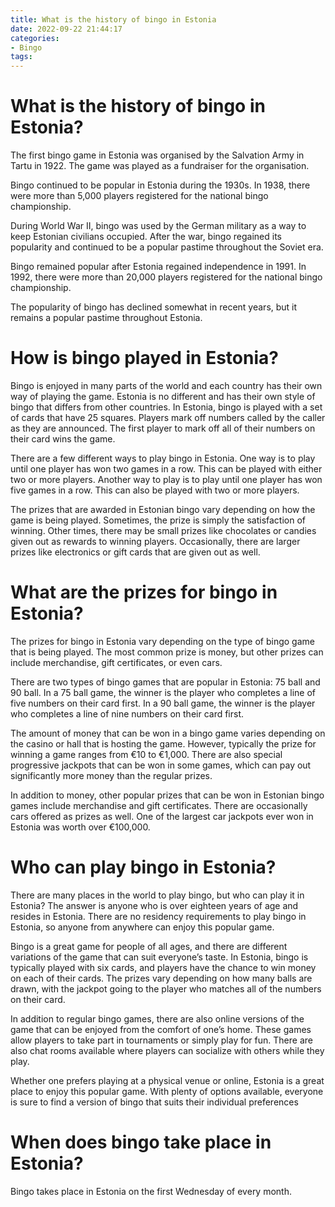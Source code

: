 ```yaml
---
title: What is the history of bingo in Estonia
date: 2022-09-22 21:44:17
categories:
- Bingo
tags:
---
```



#  What is the history of bingo in Estonia?

The first bingo game in Estonia was organised by the Salvation Army in Tartu in 1922. The game was played as a fundraiser for the organisation.

Bingo continued to be popular in Estonia during the 1930s. In 1938, there were more than 5,000 players registered for the national bingo championship.

During World War II, bingo was used by the German military as a way to keep Estonian civilians occupied. After the war, bingo regained its popularity and continued to be a popular pastime throughout the Soviet era.

Bingo remained popular after Estonia regained independence in 1991. In 1992, there were more than 20,000 players registered for the national bingo championship.

The popularity of bingo has declined somewhat in recent years, but it remains a popular pastime throughout Estonia.

#  How is bingo played in Estonia?

Bingo is enjoyed in many parts of the world and each country has their own way of playing the game. Estonia is no different and has their own style of bingo that differs from other countries. In Estonia, bingo is played with a set of cards that have 25 squares. Players mark off numbers called by the caller as they are announced. The first player to mark off all of their numbers on their card wins the game.

There are a few different ways to play bingo in Estonia. One way is to play until one player has won two games in a row. This can be played with either two or more players. Another way to play is to play until one player has won five games in a row. This can also be played with two or more players.

The prizes that are awarded in Estonian bingo vary depending on how the game is being played. Sometimes, the prize is simply the satisfaction of winning. Other times, there may be small prizes like chocolates or candies given out as rewards to winning players. Occasionally, there are larger prizes like electronics or gift cards that are given out as well.

#  What are the prizes for bingo in Estonia?

The prizes for bingo in Estonia vary depending on the type of bingo game that is being played. The most common prize is money, but other prizes can include merchandise, gift certificates, or even cars.

There are two types of bingo games that are popular in Estonia: 75 ball and 90 ball. In a 75 ball game, the winner is the player who completes a line of five numbers on their card first. In a 90 ball game, the winner is the player who completes a line of nine numbers on their card first.

The amount of money that can be won in a bingo game varies depending on the casino or hall that is hosting the game. However, typically the prize for winning a game ranges from €10 to €1,000. There are also special progressive jackpots that can be won in some games, which can pay out significantly more money than the regular prizes.

In addition to money, other popular prizes that can be won in Estonian bingo games include merchandise and gift certificates. There are occasionally cars offered as prizes as well. One of the largest car jackpots ever won in Estonia was worth over €100,000.

#  Who can play bingo in Estonia?

There are many places in the world to play bingo, but who can play it in Estonia? The answer is anyone who is over eighteen years of age and resides in Estonia. There are no residency requirements to play bingo in Estonia, so anyone from anywhere can enjoy this popular game.

Bingo is a great game for people of all ages, and there are different variations of the game that can suit everyone’s taste. In Estonia, bingo is typically played with six cards, and players have the chance to win money on each of their cards. The prizes vary depending on how many balls are drawn, with the jackpot going to the player who matches all of the numbers on their card.

In addition to regular bingo games, there are also online versions of the game that can be enjoyed from the comfort of one’s home. These games allow players to take part in tournaments or simply play for fun. There are also chat rooms available where players can socialize with others while they play.

Whether one prefers playing at a physical venue or online, Estonia is a great place to enjoy this popular game. With plenty of options available, everyone is sure to find a version of bingo that suits their individual preferences

#  When does bingo take place in Estonia?

Bingo takes place in Estonia on the first Wednesday of every month.